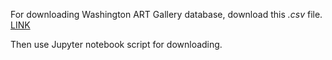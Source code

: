 For downloading Washington ART Gallery database, download this <i>.csv</i> file.  
[LINK](https://github.com/NationalGalleryOfArt/opendata/blob/main/data/published_images.csv)

Then use Jupyter notebook script for downloading.
